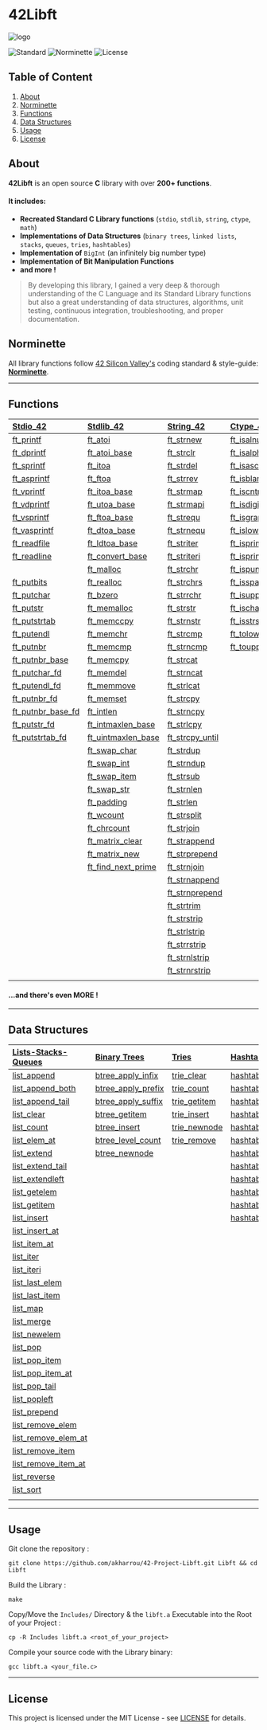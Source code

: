 # 42Libft

![logo]()

![Standard](https://img.shields.io/badge/Standard-ANSI%20C89-red.svg)
![Norminette](https://img.shields.io/badge/Norminette-Checked-lightred.svg)
![License](https://img.shields.io/badge/License-MIT-blue.svg)

## Table of Content

1. [About](#about-libft)
2. [Norminette](#norminette)
3. [Functions](#functions)
4. [Data Structures](#datastructures)
5. [Usage](#usage)
6. [License](#license)

## About <a name="about-libft"></a>

**42Libft** is an open source **C** library with over **200+ functions**.

#### It includes:

 * **Recreated Standard C Library functions** (`stdio`, `stdlib`, `string`, `ctype`, `math`)
 * **Implementations of Data Structures** (`binary trees`, `linked lists`, `stacks`, `queues`, `tries`, `hashtables`)
 * **Implementation of** `BigInt` (an infinitely big number type)
 * **Implementation of Bit Manipulation Functions**
 * **and more !**
 
>By developing this library, I gained a very deep & thorough understanding of the C Language and its Standard Library functions but also a great understanding of data structures, algorithms, unit testing, continuous integration, troubleshooting, and proper documentation.

## Norminette <a name="norminette"></a>

All library functions follow [42 Silicon Valley's](https://www.42.us.org/) coding standard & style-guide: **[Norminette](Norminette.en.pdf)**.

----
## Functions <a name="functions"></a>

| [Stdio_42](Includes/stdio_42.h)         | [Stdlib_42](Includes/stdlib_42.h)         | [String_42](Includes/string_42.h)      | [Ctype_42](Includes/ctype_42.h)     | [Math_42](Includes/math_42.h)       |
|:------------------|:-------------------|:----------------|:--------------|:---------------|
| [ft_printf](Stdio/ft_printf.c)         | [ft_atoi](Stdlib/ft_atoi.c)            | [ft_strnew](String/ft_strnew.c)       | [ft_isalnum](Ctype/ft_isalnum.c)    | [ft_max](Math/ft_max.c)         |
| [ft_dprintf](Stdio/ft_dprintf.c)        | [ft_atoi_base](Stdlib/ft_atoi_base.c)       | [ft_strclr](String/ft_strclr.c)       | [ft_isalpha](Ctype/ft_isalpha.c)    | [ft_min](Math/ft_min.c)         |
| [ft_sprintf](Stdio/ft_sprintf.c)        | [ft_itoa](Stdlib/ft_itoa.c)            | [ft_strdel](String/ft_strdel.c)       | [ft_isascii](Ctype/ft_isascii.c)    | [ft_pow](Math/ft_pow.c)         |
| [ft_asprintf](Stdio/ft_asprintf.c)       | [ft_ftoa](Stdlib/ft_ftoa.c)            | [ft_strrev](String/ft_strrev.c)       | [ft_isblank](Ctype/ft_isblank.c)    | [ft_powl](Math/ft_powl.c)        |
| [ft_vprintf](Stdio/ft_vprintf.c)        | [ft_itoa_base](Stdlib/ft_itoa_base.c)       | [ft_strmap](String/ft_strmap.c)       | [ft_iscntrl](Ctype/ft_iscntrl.c)    | [ft_powll](Math/ft_powll.c)       |
| [ft_vdprintf](Stdio/ft_vdprintf.c)       | [ft_utoa_base](Stdlib/ft_utoa_base.c)       | [ft_strmapi](String/ft_strmapi.c)      | [ft_isdigit](Ctype/ft_isdigit.c)    | [ft_sqrt](Math/ft_sqrt.c)        |
| [ft_vsprintf](Stdio/ft_vsprintf.c)       | [ft_ftoa_base](Stdlib/ft_ftoa_base.c)       | [ft_strequ](String/ft_strequ.c)       | [ft_isgraph](Ctype/ft_isgraph.c)    | [ft_round](Math/ft_round.c)       |
| [ft_vasprintf](Stdio/ft_vasprintf.c)      | [ft_dtoa_base](Stdlib/ft_dtoa_base.c)       | [ft_strnequ](String/ft_strnequ.c)      | [ft_islower](Ctype/ft_islower.c)    | [ft_sum](Math/ft_sum.c)         |
| [ft_readfile](Stdio/ft_readfile.c)       | [ft_ldtoa_base](Stdlib/ft_ldtoa_base.c)      | [ft_striter](String/ft_striter.c)      | [ft_isprime](Ctype/ft_isprime.c)    | [ft_sum_generic](Math/ft_sum_generic.c) |
| [ft_readline](Stdio/ft_readline.c)       | [ft_convert_base](Stdlib/ft_convert_base.c)    | [ft_striteri](String/ft_striteri.c)     | [ft_isprint](Ctype/ft_isprint.c)    |               |
|                   | [ft_malloc](Stdlib/ft_malloc.c)          | [ft_strchr](String/ft_strchr.c)       | [ft_ispunct](Ctype/ft_ispunct.c)    |               |
| [ft_putbits](Stdio/ft_putbits.c)        | [ft_realloc](Stdlib/ft_realloc.c)         | [ft_strchrs](String/ft_strchrs.c)      | [ft_isspace](Ctype/ft_isspace.c)    |               |
| [ft_putchar](Stdio/ft_putchar.c)        | [ft_bzero](Stdlib/ft_bzero.c)           | [ft_strrchr](String/ft_strrchr.c)      | [ft_isupper](Ctype/ft_isupper.c)    |               |
| [ft_putstr](Stdio/ft_putstr.c)         | [ft_memalloc](Stdlib/ft_memalloc.c)        | [ft_strstr](String/ft_strstr.c)       | [ft_ischarset](Ctype/ft_ischarset.c)  |               |
| [ft_putstrtab](Stdio/ft_putstrtab.c)      | [ft_memccpy](Stdlib/ft_memccpy.c)         | [ft_strnstr](String/ft_strnstr.c)      |       [ft_isstrset](Ctype/ft_isstrset.c)  |               |
| [ft_putendl](Stdio/ft_putendl.c)        | [ft_memchr](Stdlib/ft_memchr.c)          | [ft_strcmp](String/ft_strcmp.c)       | [ft_tolower](Ctype/ft_tolower.c)    |               |
| [ft_putnbr](Stdio/ft_putnbr.c)         | [ft_memcmp](Stdlib/ft_memcmp.c)          | [ft_strncmp](String/ft_strncmp.c)      | [ft_toupper](Ctype/ft_toupper.c)    |               |
| [ft_putnbr_base](Stdio/ft_putnbr_base.c)    | [ft_memcpy](Stdlib/ft_memcpy.c)          | [ft_strcat](String/ft_strcat.c)       |              |               |
| [ft_putchar_fd](Stdio/ft_putchar_fd.c)     | [ft_memdel](Stdlib/ft_memdel.c)          | [ft_strncat](String/ft_strncat.c)      |              |               |
| [ft_putendl_fd](Stdio/ft_putendl_fd.c)     | [ft_memmove](Stdlib/ft_memmove.c)         | [ft_strlcat](String/ft_strlcat.c)      |              |               |
| [ft_putnbr_fd](Stdio/ft_putnbr_fd.c)      | [ft_memset](Stdlib/ft_memset.c)          | [ft_strcpy](String/ft_strcpy.c)       |              |               |
| [ft_putnbr_base_fd](Stdio/ft_putnbr_base_fd.c) | [ft_intlen](Stdlib/ft_intlen.c)          | [ft_strncpy](String/ft_strncpy.c)      |              |               |
| [ft_putstr_fd](Stdio/ft_putstr_fd.c)      | [ft_intmaxlen_base](Stdlib/ft_intmaxlen_base.c)  | [ft_strlcpy](String/ft_strlcpy.c)      |              |               |
| [ft_putstrtab_fd](Stdio/ft_putstrtab_fd.c)   | [ft_uintmaxlen_base](Stdlib/ft_uintmaxlen_base.c) | [ft_strcpy_until](String/ft_strcpy_until.c) |              |               |
|                  | [ft_swap_char](Stdlib/ft_swap_char.c)       | [ft_strdup](String/ft_strdup.c)       |              |               |
|                  | [ft_swap_int](Stdlib/ft_swap_int.c)        | [ft_strndup](String/ft_strndup.c)      |              |               |
|                  | [ft_swap_item](Stdlib/ft_swap_item.c)       | [ft_strsub](String/ft_strsub.c)       |              |               |
|                  | [ft_swap_str](Stdlib/ft_swap_str.c)        | [ft_strnlen](String/ft_strnlen.c)      |              |               |
|                  | [ft_padding](Stdlib/ft_padding.c)         | [ft_strlen](String/ft_strlen.c)       |              |               |
|                  | [ft_wcount](Stdlib/ft_wcount.c)          | [ft_strsplit](String/ft_strsplit.c)     |              |               |
|                  | [ft_chrcount](Stdlib/ft_chrcount.c)        | [ft_strjoin](String/ft_strjoin.c)      |              |               |
|                  | [ft_matrix_clear](Stdlib/ft_matrix_clear.c)    | [ft_strappend](String/ft_strappend.c)    |              |               |
|                  | [ft_matrix_new](Stdlib/ft_matrix_new.c)      | [ft_strprepend](String/ft_strprepend.c)   |              |               |
|                  | [ft_find_next_prime](Stdlib/ft_find_next_prime.c) | [ft_strnjoin](String/ft_strnjoin.c)     |              |               |
|                  |                   | [ft_strnappend](String/ft_strnappend.c)   |              |               |
|                  |                   | [ft_strnprepend](String/ft_strnprepend.c)  |              |               |
|                  |                   | [ft_strtrim](String/ft_strtrim.c)      |              |               |
|                  |                   | [ft_strstrip](String/ft_strstrip.c)     |              |               |
|                  |                   | [ft_strlstrip](String/ft_strlstrip.c)    |              |               |
|                  |                   | [ft_strrstrip](String/ft_strrstrip.c)    |              |               |
|                  |                   | [ft_strnlstrip](String/ft_strnlstrip.c)   |              |               |
|                  |                   | [ft_strnrstrip](String/ft_strnrstrip.c)   |              |               |
|                  |                   |                |              |               |

#### ...and there's even MORE !

----
## Data Structures <a name="datastructures"></a>

| [Lists-Stacks-Queues](Includes/list.h)   | [Binary Trees](Includes/btree.h)          | [Tries](Includes/trie.h)          | [Hashtables](Includes/hashtable.h)         |
|:----------------------|:----------------------|:---------------|:-------------------|
| [list_append](Lists-Stacks-Queues/list_append.c)         | [btree_apply_infix](Binary-Trees/btree_apply_infix.c)   | [trie_clear](Tries/trie_clear.c)   | [hashtab_clear](Hashtables/hashtab_clear.c)    |
| [list_append_both](Lists-Stacks-Queues/list_append_both.c)    | [btree_apply_prefix](Binary-Trees/btree_apply_prefix.c)  | [trie_count](Tries/trie_count.c)   | [hashtab_count](Hashtables/hashtab_count.c)    |
| [list_append_tail](Lists-Stacks-Queues/list_append_tail.c)    | [btree_apply_suffix](Binary-Trees/btree_apply_suffix.c)  | [trie_getitem](Tries/trie_getitem.c) | [hashtab_destroy](Hashtables/hashtab_destroy.c)  |
| [list_clear](Lists-Stacks-Queues/list_clear.c)          | [btree_getitem](Binary-Trees/btree_getitem.c)       | [trie_insert](Tries/trie_insert.c)  | [hashtab_getentry](Hashtables/hashtab_getentry.c) |
| [list_count](Lists-Stacks-Queues/list_count.c)          | [btree_insert](Binary-Trees/btree_insert.c)        | [trie_newnode](Tries/trie_newnode.c) | [hashtab_getitem](Hashtables/hashtab_getitem.c)  |
| [list_elem_at](Lists-Stacks-Queues/list_elem_at.c)        | [btree_level_count](Binary-Trees/btree_level_count.c)   | [trie_remove](Tries/trie_remove.c)  | [hashtab_grow](Hashtables/hashtab_grow.c)     |
| [list_extend](Lists-Stacks-Queues/list_extend.c)         | [btree_newnode](Binary-Trees/btree_newnode.c)       |                | [hashtab_init](Hashtables/hashtab_init.c)     |
| [list_extend_tail](Lists-Stacks-Queues/list_extend_tail.c)    |                       |                | [hashtab_insert](Hashtables/hashtab_insert.c)   |
| [list_extendleft](Lists-Stacks-Queues/list_extendleft.c)     |                       |                | [hashtab_new](Hashtables/hashtab_new.c)      |
| [list_getelem](Lists-Stacks-Queues/list_getelem.c)        |                       |                | [hashtab_popitem](Hashtables/hashtab_popitem.c)  |
| [list_getitem](Lists-Stacks-Queues/list_getitem.c)        |                       |                | [hashtab_remove](Hashtables/hashtab_remove.c)   |
| [list_insert](Lists-Stacks-Queues/list_insert.c)         |                       |                | [hashtab_shrink](Hashtables/hashtab_shrink.c)   |
| [list_insert_at](Lists-Stacks-Queues/list_insert_at.c)      |                       |                |                    |
| [list_item_at](Lists-Stacks-Queues/list_item_at.c)        |                       |                |                    |
| [list_iter](Lists-Stacks-Queues/list_iter.c)           |                       |                |                    |
| [list_iteri](Lists-Stacks-Queues/list_iteri.c)          |                       |                |                    |
| [list_last_elem](Lists-Stacks-Queues/list_last_elem.c)      |                       |                |                    |
| [list_last_item](Lists-Stacks-Queues/list_last_item.c)      |                       |                |                    |
| [list_map](Lists-Stacks-Queues/list_map.c)            |                       |                |                    |
| [list_merge](Lists-Stacks-Queues/list_merge.c)          |                       |                |                    |
| [list_newelem](Lists-Stacks-Queues/list_newelem.c)        |                       |                |                    |
| [list_pop](Lists-Stacks-Queues/list_pop.c)            |                       |                |                    |
| [list_pop_item](Lists-Stacks-Queues/list_pop_item.c)       |                       |                |                    |
| [list_pop_item_at](Lists-Stacks-Queues/list_pop_item_at.c)    |                       |                |                    |
| [list_pop_tail](Lists-Stacks-Queues/list_pop_tail.c)       |                       |                |                    |
| [list_popleft](Lists-Stacks-Queues/list_popleft.c)        |                       |                |                    |
| [list_prepend](Lists-Stacks-Queues/list_prepend.c)        |                       |                |                    |
| [list_remove_elem](Lists-Stacks-Queues/list_remove_elem.c)    |                       |                |                    |
| [list_remove_elem_at](Lists-Stacks-Queues/list_remove_elem_at.c) |                       |                |                    |
| [list_remove_item](Lists-Stacks-Queues/list_remove_item.c)    |                       |                |                    |
| [list_remove_item_at](Lists-Stacks-Queues/list_remove_item_at.c) |                       |                |                    |
| [list_reverse](Lists-Stacks-Queues/list_reverse.c)        |                       |                |                    |
| [list_sort](Lists-Stacks-Queues/list_sort.c)           |                       |                |                    |
|                       |                       |                |                    |


----
## Usage <a name="usage"></a>

Git clone the repository :

	git clone https://github.com/akharrou/42-Project-Libft.git Libft && cd Libft

Build the Library :

	make 

Copy/Move the `Includes/` Directory & the `libft.a` Executable into the Root of your Project :

	cp -R Includes libft.a <root_of_your_project> 

Compile your source code with the Library binary:

	gcc libft.a <your_file.c>

----
## License <a name="license"></a>

This project is licensed under the MIT License - see [LICENSE](LICENSE/) for details.

